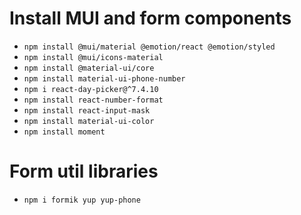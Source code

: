 # Install MUI and form components

- `npm install @mui/material @emotion/react @emotion/styled`
- `npm install @mui/icons-material`
- `npm install @material-ui/core`
- `npm install material-ui-phone-number`
- `npm i react-day-picker@^7.4.10`
- `npm install react-number-format`
- `npm install react-input-mask`
- `npm install material-ui-color`
- `npm install moment`

# Form util libraries

- `npm i formik yup yup-phone`
